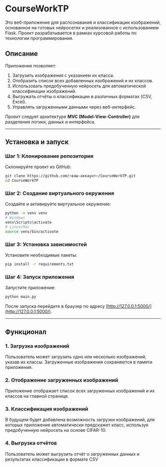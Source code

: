 # CourseWorkTP

Это веб-приложение для распознавания и классификации изображений, основанное на готовых нейросетях и реализованное с использованием Flask. Проект разрабатывается в рамках курсовой работы по технологии программирования.

## Описание

Приложение позволяет:
1. Загрузить изображения с указанием их класса.
2. Отобразить список всех добавленных изображений и их классов.
3. Использовать предобученную нейросеть для автоматической классификации изображений.
4. Выгружать отчёты о классификации в различных форматах (CSV, Excel).
5. Управлять загруженными данными через веб-интерфейс.

Проект следует архитектуре **MVC (Model-View-Controller)** для разделения логики, данных и интерфейса.

---

## Установка и запуск

### Шаг 1: Клонирование репозитория
Склонируйте проект из GitHub:
```bash
git clone https://github.com/<ваш-аккаунт>/CourseWorkTP.git
cd CourseWorkTP
```

### Шаг 2: Создание виртуального окружения
Создайте и активируйте виртуальное окружение:
```bash
python -m venv venv
# Windows
venv\Scripts\activate
# Linux/Mac
source venv/bin/activate
```

### Шаг 3: Установка зависимостей
Установите необходимые пакеты:
```bash
pip install -r requirements.txt
```

### Шаг 4: Запуск приложения
Запустите приложение:
```bash
python main.py
```

После запуска перейдите в браузер по адресу [http://127.0.0.1:5000/](http://127.0.0.1:5000/).

---

## Функционал

### 1. Загрузка изображений
Пользователь может загрузить одно или несколько изображений, указав их классы. Загруженные изображения сохраняются в памяти приложения.

### 2. Отображение загруженных изображений
Приложение отображает список всех загруженных изображений и их классов на главной странице.

### 3. Классификация изображений
В будущем будет добавлена возможность загрузки изображений, для которых приложение автоматически предскажет класс, используя предобученную нейросеть на основе CIFAR-10.

### 4. Выгрузка отчётов
Пользователь может выгрузить отчёт о загруженных данных и результатах классификации в формате CSV
